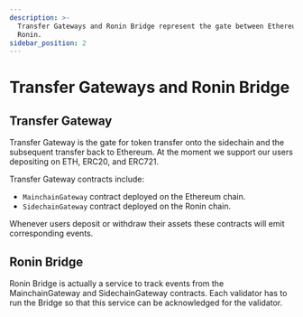 ```yaml
---
description: >-
  Transfer Gateways and Ronin Bridge represent the gate between Ethereum and
  Ronin.
sidebar_position: 2
---
```


# Transfer Gateways and Ronin Bridge

## Transfer Gateway

Transfer Gateway is the gate for token transfer onto the sidechain and the subsequent transfer back to Ethereum. At the moment we support our users depositing on ETH, ERC20, and ERC721.

Transfer Gateway contracts include:

* `MainchainGateway` contract deployed on the Ethereum chain.
* `SidechainGateway` contract deployed on the Ronin chain.

Whenever users deposit or withdraw their assets these contracts will emit corresponding events.

## Ronin Bridge

Ronin Bridge is actually a service to track events from the MainchainGateway and SidechainGateway contracts. Each validator has to run the Bridge so that this service can be acknowledged for the validator.
